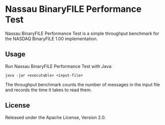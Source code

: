 Nassau BinaryFILE Performance Test
==================================

Nassau BinaryFILE Performance Test is a simple throughput benchmark for the
NASDAQ BinaryFILE 1.00 implementation.


Usage
-----

Run Nassau BinaryFILE Performance Test with Java:

    java -jar <executable> <input-file>

The throughput benchmark counts the number of messages in the input file and
records the time it takes to read them.


License
-------

Released under the Apache License, Version 2.0.
